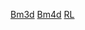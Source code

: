 [Bm3d](https://www.ipol.im/pub/art/2012/l-bm3d/article.pdf)
[Bm4d](http://www.cs.tut.fi/~foi/papers/bm4d_preprint.pdf)
[RL](https://www.ct-meeting.org/data/ProceedingsCTMeeting2020.pdf)
